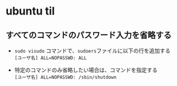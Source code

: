 # ubuntu til

## すべてのコマンドのパスワード入力を省略する  
  - `sudo visudo` コマンドで、`sudoers`ファイルに以下の行を追加する  
    `[ユーザ名] ALL=NOPASSWD: ALL`

  - 特定のコマンドのみ省略したい場合は、コマンドを指定する  
    `[ユーザ名] ALL=NOPASSWD: /sbin/shutdown`
